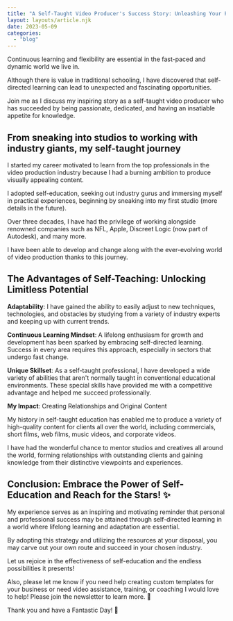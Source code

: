 ```yaml
---
title: "A Self-Taught Video Producer's Success Story: Unleashing Your Potential"
layout: layouts/article.njk
date: 2023-05-09
categories: 
  - "blog"
---
```


Continuous learning and flexibility are essential in the fast-paced and dynamic world we live in. 

Although there is value in traditional schooling, I have discovered that self-directed learning can lead to unexpected and fascinating opportunities. 

Join me as I discuss my inspiring story as a self-taught video producer who has succeeded by being passionate, dedicated, and having an insatiable appetite for knowledge.

## **From sneaking into studios to working with industry giants, my self-taught journey**

I started my career motivated to learn from the top professionals in the video production industry because I had a burning ambition to produce visually appealing content. 

I adopted self-education, seeking out industry gurus and immersing myself in practical experiences, beginning by sneaking into my first studio (more details in the future). 

Over three decades, I have had the privilege of working alongside renowned companies such as NFL, Apple, Discreet Logic (now part of Autodesk), and many more. 

I have been able to develop and change along with the ever-evolving world of video production thanks to this journey. 

## **The Advantages of Self-Teaching: Unlocking Limitless Potential**

**Adaptability**: I have gained the ability to easily adjust to new techniques, technologies, and obstacles by studying from a variety of industry experts and keeping up with current trends.

**Continuous Learning Mindset**: A lifelong enthusiasm for growth and development has been sparked by embracing self-directed learning. Success in every area requires this approach, especially in sectors that undergo fast change.

**Unique Skillset**: As a self-taught professional, I have developed a wide variety of abilities that aren't normally taught in conventional educational environments. These special skills have provided me with a competitive advantage and helped me succeed professionally.

**My Impact**: Creating Relationships and Original Content

My history in self-taught education has enabled me to produce a variety of high-quality content for clients all over the world, including commercials, short films, web films, music videos, and corporate videos. 

I have had the wonderful chance to mentor studios and creatives all around the world, forming relationships with outstanding clients and gaining knowledge from their distinctive viewpoints and experiences.

## **Conclusion: Embrace the Power of Self-Education and Reach for the Stars! ✨**

My experience serves as an inspiring and motivating reminder that personal and professional success may be attained through self-directed learning in a world where lifelong learning and adaptation are essential. 

By adopting this strategy and utilizing the resources at your disposal, you may carve out your own route and succeed in your chosen industry. 

Let us rejoice in the effectiveness of self-education and the endless possibilities it presents!

Also, please let me know if you need help creating custom templates for your business or need video assistance, training, or coaching I would love to help! Please join the newsletter to learn more. 🙂

Thank you and have a Fantastic Day! 🙂
